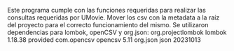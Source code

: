Este programa cumple con las funciones requeridas para realizar las consultas requeridas por UMovie.
Mover los csv con la metadata a la raíz del proyecto para el correcto funcionamiento del mismo.
Se utilizaron dependencias para lombok, openCSV y org.json:
    </dependencies>
        <dependency>
            <groupId>org.projectlombok</groupId>
            <artifactId>lombok</artifactId>
            <version>1.18.38</version>
            <scope>provided</scope>
        </dependency>
        <dependency>
            <groupId>com.opencsv</groupId>
            <artifactId>opencsv</artifactId>
            <version>5.11</version>
        </dependency>
        <dependency>
            <groupId>org.json</groupId>
            <artifactId>json</artifactId>
            <version>20231013</version>
        </dependency>
    </dependencies>

